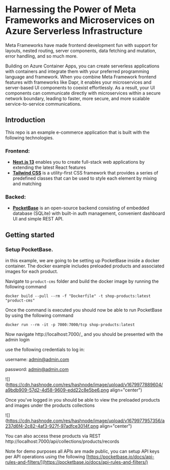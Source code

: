 # Harnessing the Power of Meta Frameworks and Microservices on Azure Serverless Infrastructure

Meta Frameworks have made frontend development fun with support for layouts, nested routing, server components, data fetching and mutation, error handling, and so much more.

Building on Azure Container Apps, you can create serverless applications with containers and integrate them with your preferred programming language and framework. When you combine Meta Framework frontend features with frameworks like Dapr, it enables your microservices and server-based UI components to coexist effortlessly. As a result, your UI components can communicate directly with microservices within a secure network boundary, leading to faster, more secure, and more scalable service-to-service communications.

## Introduction

This repo is an example e-commerce application that is built with the following technologies.

### Frontend:

- [**Next.js 13**](https://beta.nextjs.org/docs) enables you to create full-stack web applications by extending the latest React features
- [**Tailwind CSS**](https://tailwindcss.com/) is a utility-first CSS framework that provides a series of predefined classes that can be used to style each element by mixing and matching

### Backed:

- [**PocketBase**](https://pocketbase.io/) is an open-source backend consisting of embedded database (SQLite) with built-in auth management, convenient dashboard UI and simple REST API.

## Getting started

### Setup PocketBase.

in this example, we are going to be setting up PocketBase inside a docker container. The docker example includes preloaded products and associated images for each product.

Navigate to `product-cms` folder and build the docker image by running the following command

`docker build --pull --rm -f "Dockerfile" -t shop-products:latest "product-cms"`

Once the command is executed you should now be able to run PocketBase by using the following command

`docker run --rm -it -p 7000:7000/tcp shop-products:latest`

Now navigate http://localhost:7000/\_ and you should be presented with the admin login

use the following credentials to log in:

username: admin@admin.com

password: admin@admin.com

![](https://cdn.hashnode.com/res/hashnode/image/upload/v1679977889604/a9bdb909-57d2-4d58-9609-edd22c8e5be6.png align="center")

Once you've logged in you should be able to view the preloaded products and images under the products collections

![](https://cdn.hashnode.com/res/hashnode/image/upload/v1679977957356/a237d6f4-2c82-4af3-927f-97adfce3014f.png align="center")

You can also access these products via REST http://localhost:7000/api/collections/products/records

Note for demo purposes all APIs are made public, you can setup API keys per API operations using the following [https://pocketbase.io/docs/api-rules-and-filters/](https://pocketbase.io/docs/api-rules-and-filters/)
